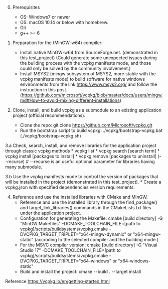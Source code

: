 0. Prerequisites
    * OS: Windows7 or newer
    * OS: macOS 10.14 or below with homebrew.
    * Git
    * g++ >= 6

1. Preparation for the (MinGW-w64) compiler:
    * Install native MinGW-w64 from SourceForge.net. (demonstrated in this test_project) (Could generate some unexpected issues during the building process with the vcpkg manifests mode, and those could only be solved by the community involvement.)
    * Install MSYS2 (mingw subsystem of MSYS2, more stable with the vcpkg manifests mode) to build software for native windows environments from the link https://www.msys2.org/ and follow the instruction in this post. (https://github.com/microsoft/vcpkg/blob/master/docs/users/mingw.md#How-to-avoid-mixing-different-installations)

2. Clone, install, and build vcpkg as a submodule to an existing application project (official recommendations).
    * Clone the repo: git clone https://github.com/Microsoft/vcpkg.git
    * Run the bootstrap script to build vcpkg: ./vcpkg/bootstrap-vcpkg.bat (./vcpkg/bootstrap-vcpkg.sh)

3.a Check, search, install, and remove libraries for the application project through classic vcpkg methods
    * vcpkg list
    * vcpkg search [search term]
    * vcpkg install [packages to install]
    * vcpkg remove [packages to uninstall] (--recurse)  # --recurse is an useful optional parameter for libraries having many submodule.

3.b Use the vcpkg manifests mode to control the version of packages that will be installed in the project (demonstrated in this test_project).
    * Create a vcpkg.json with specified dependencies version requirements.

4. Reference and use the installed libraries with CMake and MinGW.
    * Reference and use the installed library through the find_package() and target_link_libraries() commands in the CMakeLists.txt files under the application project.
    * Configuration for generating the Makefile: 
      cmake [build directory] -G "MinGW Makefiles" -DCMAKE_TOOLCHAIN_FILE=[path to vcpkg]/scripts/buildsystems/vcpkg.cmake -DVCPKG_TARGET_TRIPLET="x64-mingw-dynamic" or "x64-mingw-static" (accroding to the selected compiler and the building mode.)
    * For the MSVC compiler version:
      cmake [build directory] -G "Visual Studio 17" -DCMAKE_TOOLCHAIN_FILE=[path to vcpkg]/scripts/buildsystems/vcpkg.cmake -DVCPKG_TARGET_TRIPLET="x64-windows" or "x64-windows-static"
    * Build and install the project:
      cmake --build . --target install


Reference
https://vcpkg.io/en/getting-started.html